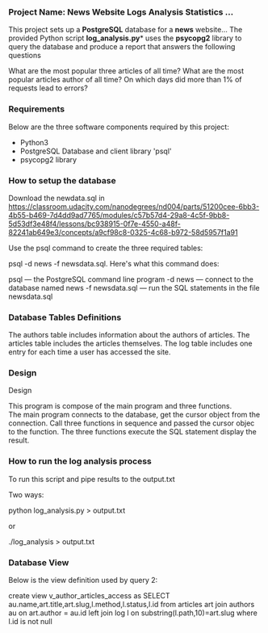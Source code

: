 
### Project Name: News Website Logs Analysis Statistics ...
This project sets up a **PostgreSQL** database for a **news** website...
The provided Python script **log_analysis.py*** uses the **psycopg2** library to query 
the database and produce a report that answers the following questions

What are the most popular three articles of all time?
What are the most popular articles author of all time?
On which days did more than 1% of requests lead to errors?

### Requirements

Below are the three software components required by this project:

- Python3
- PostgreSQL Database and client library 'psql'
- psycopg2 library

### How to setup the database

Download the newdata.sql in 
https://classroom.udacity.com/nanodegrees/nd004/parts/51200cee-6bb3-4b55-b469-7d4dd9ad7765/modules/c57b57d4-29a8-4c5f-9bb8-5d53df3e48f4/lessons/bc938915-0f7e-4550-a48f-82241ab649e3/concepts/a9cf98c8-0325-4c68-b972-58d5957f1a91

Use the psql command to create the three required tables:


psql -d news -f newsdata.sql.
Here's what this command does:

psql — the PostgreSQL command line program
-d news — connect to the database named news 
-f newsdata.sql — run the SQL statements in the file newsdata.sql



### Database Tables Definitions

The authors table includes information about the authors of articles.
The articles table includes the articles themselves.
The log table includes one entry for each time a user has accessed the site.



### Design

Design

This program is compose of the main program and three functions.  
The main program connects to the database, get the cursor object from the connection.  Call three functions in sequence and passed the cursor objec to the function.
The three functions execute the SQL statement display the result.


### How to run the log analysis process

To run this script and pipe results to the output.txt

Two ways:

python log_analysis.py > output.txt

or 

./log_analysis > output.txt



### Database View


Below is the view definition used by query 2:

create view v_author_articles_access as 
SELECT au.name,art.title,art.slug,l.method,l.status,l.id
from articles art join authors au on art.author = au.id
left join log l on substring(l.path,10)=art.slug
where l.id is not null